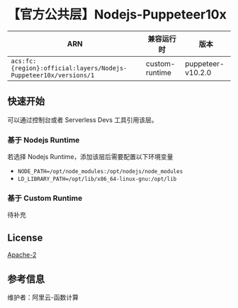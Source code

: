 
# 【官方公共层】Nodejs-Puppeteer10x

| ARN  |  兼容运行时  | 版本 |
|------|------|--------|
| `acs:fc:{region}:official:layers/Nodejs-Puppeteer10x/versions/1` | custom-runtime   | puppeteer-v10.2.0 |

## 快速开始
可以通过控制台或者 Serverless Devs 工具引用该层。

### 基于 Nodejs Runtime 
若选择 Nodejs Runtime，添加该层后需要配置以下环境变量
- `NODE_PATH=/opt/node_modules:/opt/nodejs/node_modules`
- `LD_LIBRARY_PATH=/opt/lib/x86_64-linux-gnu:/opt/lib`

### 基于 Custom Runtime
待补充

## License
[Apache-2](https://github.com/puppeteer/puppeteer/blob/main/LICENSE)

## 参考信息
维护者：阿里云-函数计算
